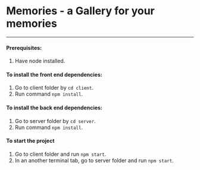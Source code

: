 # Memories - a Gallery for your memories

---

#### Prerequisites:
1. Have node installed.

#### To install the front end dependencies:
1. Go to client folder by ```cd client```.
2. Run command ```npm install```.

#### To install the back end dependencies:
1. Go to server folder by ```cd server```. 
2. Run command ```npm install```.

#### To start the project
1. Go to client folder and run ```npm start```.
1. In an another terminal tab, go to server folder and run ```npm start```.


